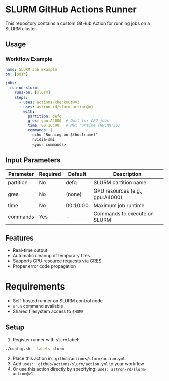 # SLURM GitHub Actions Runner

This repository contains a custom GitHub Action for running jobs on a SLURM
cluster.

## Usage

### Workflow Example

```yaml
name: SLURM Job Example
on: [push]

jobs:
  run-on-slurm:
    runs-on: [slurm]
    steps:
      - uses: actions/checkout@v3
      - uses: astron-rd/slurm-action@v1
        with:
          partition: defq
          gres: gpu:A4000  # Omit for CPU jobs
          time: 00:10:00   # Max runtime (HH:MM:SS)
          commands: |
            echo "Running on $(hostname)"
            nvidia-smi
            <your commands>
```

## Input Parameters

| Parameter | Required | Default  | Description                     |
| --------- | -------- | -------- | ------------------------------- |
| partition | No       | defq     | SLURM partition name            |
| gres      | No       | (none)   | GPU resources (e.g., gpu:A4000) |
| time      | No       | 00:10:00 | Maximum job runtime             |
| commands  | Yes      | -        | Commands to execute on SLURM    |

## Features

- Real-time output
- Automatic cleanup of temporary files
- Supports GPU resource requests via GRES
- Proper error code propagation

# Requirements

- Self-hosted runner on SLURM control node
- `srun` command available
- Shared filesystem access to `$HOME`

## Setup

1. Register runner with `slurm` label:

```bash
./config.sh --labels slurm
```

2. Place this action in `.github/actions/slurm/action.yml`
1. Add `uses: .github/actions/slurm/action.yml` to your workflow
1. Or use this action directly by specifying: `uses: astron-rd/slurm-action@v1`
